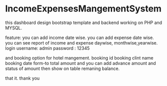 # IncomeExpensesMangementSystem
this dashboard design bootstrap template and backend working on PHP and MYSQL. 

feature:
you can add income date wise.
you can add expense date wise.
you can see report of income and expense daywise, monthwise,yearwise.
login username: admin
      password : 12345
      
and booking option for hotel mangement.
booking id
booking clint name
booking date form-to 
total amount 
and you can add advance amount and status of amount then show on table remaning balance.

that it. 
thank you
